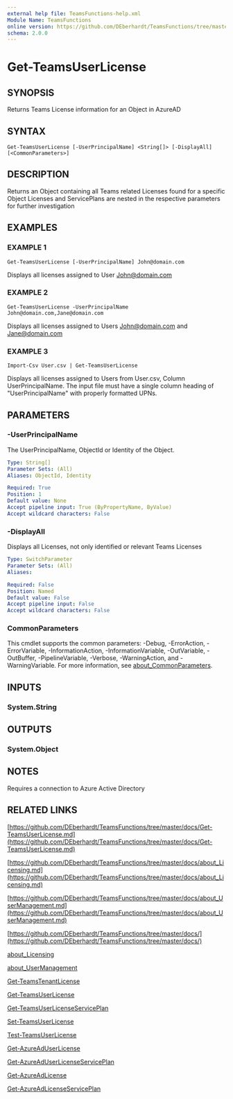 ```yaml
---
external help file: TeamsFunctions-help.xml
Module Name: TeamsFunctions
online version: https://github.com/DEberhardt/TeamsFunctions/tree/master/docs/Get-TeamsUserLicense.md
schema: 2.0.0
---
```


# Get-TeamsUserLicense

## SYNOPSIS
Returns Teams License information for an Object in AzureAD

## SYNTAX

```
Get-TeamsUserLicense [-UserPrincipalName] <String[]> [-DisplayAll] [<CommonParameters>]
```

## DESCRIPTION
Returns an Object containing all Teams related Licenses found for a specific Object
Licenses and ServicePlans are nested in the respective parameters for further investigation

## EXAMPLES

### EXAMPLE 1
```
Get-TeamsUserLicense [-UserPrincipalName] John@domain.com
```

Displays all licenses assigned to User John@domain.com

### EXAMPLE 2
```
Get-TeamsUserLicense -UserPrincipalName John@domain.com,Jane@domain.com
```

Displays all licenses assigned to Users John@domain.com and Jane@domain.com

### EXAMPLE 3
```
Import-Csv User.csv | Get-TeamsUserLicense
```

Displays all licenses assigned to Users from User.csv, Column UserPrincipalName.
The input file must have a single column heading of "UserPrincipalName" with properly formatted UPNs.

## PARAMETERS

### -UserPrincipalName
The UserPrincipalName, ObjectId or Identity of the Object.

```yaml
Type: String[]
Parameter Sets: (All)
Aliases: ObjectId, Identity

Required: True
Position: 1
Default value: None
Accept pipeline input: True (ByPropertyName, ByValue)
Accept wildcard characters: False
```

### -DisplayAll
Displays all Licenses, not only identified or relevant Teams Licenses

```yaml
Type: SwitchParameter
Parameter Sets: (All)
Aliases:

Required: False
Position: Named
Default value: False
Accept pipeline input: False
Accept wildcard characters: False
```

### CommonParameters
This cmdlet supports the common parameters: -Debug, -ErrorAction, -ErrorVariable, -InformationAction, -InformationVariable, -OutVariable, -OutBuffer, -PipelineVariable, -Verbose, -WarningAction, and -WarningVariable. For more information, see [about_CommonParameters](http://go.microsoft.com/fwlink/?LinkID=113216).

## INPUTS

### System.String
## OUTPUTS

### System.Object
## NOTES
Requires a connection to Azure Active Directory

## RELATED LINKS

[https://github.com/DEberhardt/TeamsFunctions/tree/master/docs/Get-TeamsUserLicense.md](https://github.com/DEberhardt/TeamsFunctions/tree/master/docs/Get-TeamsUserLicense.md)

[https://github.com/DEberhardt/TeamsFunctions/tree/master/docs/about_Licensing.md](https://github.com/DEberhardt/TeamsFunctions/tree/master/docs/about_Licensing.md)

[https://github.com/DEberhardt/TeamsFunctions/tree/master/docs/about_UserManagement.md](https://github.com/DEberhardt/TeamsFunctions/tree/master/docs/about_UserManagement.md)

[https://github.com/DEberhardt/TeamsFunctions/tree/master/docs/](https://github.com/DEberhardt/TeamsFunctions/tree/master/docs/)

[about_Licensing]()

[about_UserManagement]()

[Get-TeamsTenantLicense]()

[Get-TeamsUserLicense]()

[Get-TeamsUserLicenseServicePlan]()

[Set-TeamsUserLicense]()

[Test-TeamsUserLicense]()

[Get-AzureAdUserLicense]()

[Get-AzureAdUserLicenseServicePlan]()

[Get-AzureAdLicense]()

[Get-AzureAdLicenseServicePlan]()

